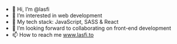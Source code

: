 - 👋 Hi, I’m @lasfi
- 👀 I’m interested in web development
- 🌱 My tech stack: JavaScript, SASS & React
- 💞️ I’m looking forward to collaborating on front-end development
- 📫 How to reach me www.lasfi.to

<!---
lasfi/lasfi is a ✨ special ✨ repository because its `README.md` (this file) appears on your GitHub profile.
You can click the Preview link to take a look at your changes.
--->
